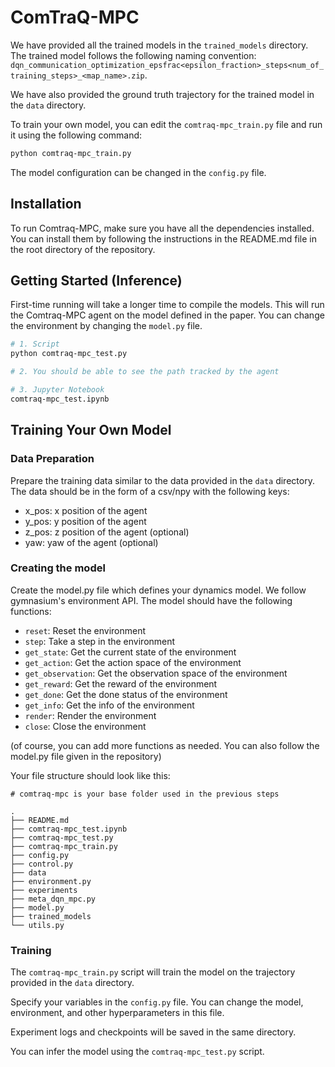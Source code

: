 # ComTraQ-MPC

We have provided all the trained models in the `trained_models` directory.
The trained model follows the following naming convention: `dqn_communication_optimization_epsfrac<epsilon_fraction>_steps<num_of_training_steps>_<map_name>.zip`.

We have also provided the ground truth trajectory for the trained model in the `data` directory.

To train your own model, you can edit the `comtraq-mpc_train.py` file and run it using the following command:

```bash
python comtraq-mpc_train.py
```

The model configuration can be changed in the `config.py` file.

## Installation

To run Comtraq-MPC, make sure you have all the dependencies installed. You can install them by following the instructions in the README.md file in the root directory of the repository.

## Getting Started (Inference)

First-time running will take a longer time to compile the models.
This will run the Comtraq-MPC agent on the model defined in the paper. You can change the environment by changing the `model.py` file.

```bash
# 1. Script
python comtraq-mpc_test.py

# 2. You should be able to see the path tracked by the agent

# 3. Jupyter Notebook
comtraq-mpc_test.ipynb
```

## Training Your Own Model

### Data Preparation

Prepare the training data similar to the data provided in the `data` directory. The data should be in the form of a csv/npy with the following keys:

- x_pos: x position of the agent
- y_pos: y position of the agent
- z_pos: z position of the agent (optional)
- yaw: yaw of the agent (optional)

### Creating the model

Create the model.py file which defines your dynamics model. We follow gymnasium's environment API. The model should have the following functions:

- `reset`: Reset the environment
- `step`: Take a step in the environment
- `get_state`: Get the current state of the environment
- `get_action`: Get the action space of the environment
- `get_observation`: Get the observation space of the environment
- `get_reward`: Get the reward of the environment
- `get_done`: Get the done status of the environment
- `get_info`: Get the info of the environment
- `render`: Render the environment
- `close`: Close the environment

(of course, you can add more functions as needed. You can also follow the model.py file given in the repository)

Your file structure should look like this:

```
# comtraq-mpc is your base folder used in the previous steps

.
├── README.md
├── comtraq-mpc_test.ipynb
├── comtraq-mpc_test.py
├── comtraq-mpc_train.py
├── config.py
├── control.py
├── data
├── environment.py
├── experiments
├── meta_dqn_mpc.py
├── model.py
├── trained_models
└── utils.py

```

### Training

The `comtraq-mpc_train.py` script will train the model on the trajectory provided in the `data` directory.

Specify your variables in the `config.py` file. You can change the model, environment, and other hyperparameters in this file.

Experiment logs and checkpoints will be saved in the same directory.

You can infer the model using the `comtraq-mpc_test.py` script.
